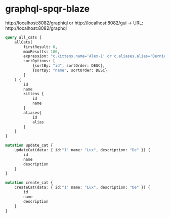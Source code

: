 # graphql-spqr-blaze

http://localhost:8082/graphiql
or
http://localhost:8082/gui -> URL: http://localhost:8082/graphql

```graphql
query all_cats {
    allCats(
        firstResult: 0,
        maxResults: 100,
        expression: "c.kittens.name='Alex-1' or c.aliases.alias='Bernie'",
        sortOptions: [
            {sortBy: "id", sortOrder: DESC},
            {sortBy: "name", sortOrder: DESC}
        ]
    ) {
        id
        name
        kittens {
            id
            name
        }
        aliases{
            id
            alias
        }
    }
}
```

```graphql
mutation update_cat {
    updateCat(data: { id:"1" name: "Lux", description: "De" }) {
        id
        name
        description
    }
}
```

```graphql
mutation create_cat {
    createCat(data: { id:"1" name: "Lux", description: "De" }) {
        id
        name
        description
    }
}
```
